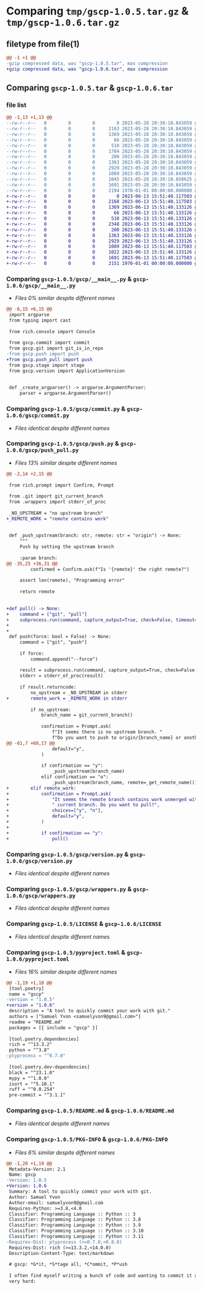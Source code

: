 # Comparing `tmp/gscp-1.0.5.tar.gz` & `tmp/gscp-1.0.6.tar.gz`

## filetype from file(1)

```diff
@@ -1 +1 @@
-gzip compressed data, was "gscp-1.0.5.tar", max compression
+gzip compressed data, was "gscp-1.0.6.tar", max compression
```

## Comparing `gscp-1.0.5.tar` & `gscp-1.0.6.tar`

### file list

```diff
@@ -1,13 +1,13 @@
--rw-r--r--   0        0        0        0 2023-05-28 20:30:10.843059 gscp-1.0.5/gscp/__init__.py
--rw-r--r--   0        0        0     2163 2023-05-28 20:30:10.843059 gscp-1.0.5/gscp/__main__.py
--rw-r--r--   0        0        0     1369 2023-05-28 20:30:10.843059 gscp-1.0.5/gscp/commit.py
--rw-r--r--   0        0        0       66 2023-05-28 20:30:10.843059 gscp-1.0.5/gscp/entry.py
--rw-r--r--   0        0        0      510 2023-05-28 20:30:10.843059 gscp-1.0.5/gscp/git.py
--rw-r--r--   0        0        0     1784 2023-05-28 20:30:10.843059 gscp-1.0.5/gscp/push.py
--rw-r--r--   0        0        0      200 2023-05-28 20:30:10.843059 gscp-1.0.5/gscp/stage.py
--rw-r--r--   0        0        0     1363 2023-05-28 20:30:10.843059 gscp-1.0.5/gscp/version.py
--rw-r--r--   0        0        0     2929 2023-05-28 20:30:10.843059 gscp-1.0.5/gscp/wrappers.py
--rw-r--r--   0        0        0     1089 2023-05-28 20:30:10.843059 gscp-1.0.5/LICENSE
--rw-r--r--   0        0        0     1045 2023-05-28 20:30:10.858625 gscp-1.0.5/pyproject.toml
--rw-r--r--   0        0        0     1691 2023-05-28 20:30:10.843059 gscp-1.0.5/README.md
--rw-r--r--   0        0        0     2194 1970-01-01 00:00:00.000000 gscp-1.0.5/PKG-INFO
+-rw-r--r--   0        0        0        0 2023-06-13 15:51:40.117503 gscp-1.0.6/gscp/__init__.py
+-rw-r--r--   0        0        0     2168 2023-06-13 15:51:40.117503 gscp-1.0.6/gscp/__main__.py
+-rw-r--r--   0        0        0     1369 2023-06-13 15:51:40.133126 gscp-1.0.6/gscp/commit.py
+-rw-r--r--   0        0        0       66 2023-06-13 15:51:40.133126 gscp-1.0.6/gscp/entry.py
+-rw-r--r--   0        0        0      510 2023-06-13 15:51:40.133126 gscp-1.0.6/gscp/git.py
+-rw-r--r--   0        0        0     2348 2023-06-13 15:51:40.133126 gscp-1.0.6/gscp/push_pull.py
+-rw-r--r--   0        0        0      200 2023-06-13 15:51:40.133126 gscp-1.0.6/gscp/stage.py
+-rw-r--r--   0        0        0     1363 2023-06-13 15:51:40.133126 gscp-1.0.6/gscp/version.py
+-rw-r--r--   0        0        0     2929 2023-06-13 15:51:40.133126 gscp-1.0.6/gscp/wrappers.py
+-rw-r--r--   0        0        0     1089 2023-06-13 15:51:40.117503 gscp-1.0.6/LICENSE
+-rw-r--r--   0        0        0     1022 2023-06-13 15:51:40.133126 gscp-1.0.6/pyproject.toml
+-rw-r--r--   0        0        0     1691 2023-06-13 15:51:40.117503 gscp-1.0.6/README.md
+-rw-r--r--   0        0        0     2151 1970-01-01 00:00:00.000000 gscp-1.0.6/PKG-INFO
```

### Comparing `gscp-1.0.5/gscp/__main__.py` & `gscp-1.0.6/gscp/__main__.py`

 * *Files 0% similar despite different names*

```diff
@@ -6,15 +6,15 @@
 import argparse
 from typing import cast
 
 from rich.console import Console
 
 from gscp.commit import commit
 from gscp.git import git_is_in_repo
-from gscp.push import push
+from gscp.push_pull import push
 from gscp.stage import stage
 from gscp.version import ApplicationVersion
 
 
 def _create_argparser() -> argparse.ArgumentParser:
     parser = argparse.ArgumentParser()
```

### Comparing `gscp-1.0.5/gscp/commit.py` & `gscp-1.0.6/gscp/commit.py`

 * *Files identical despite different names*

### Comparing `gscp-1.0.5/gscp/push.py` & `gscp-1.0.6/gscp/push_pull.py`

 * *Files 13% similar despite different names*

```diff
@@ -2,14 +2,15 @@
 
 from rich.prompt import Confirm, Prompt
 
 from .git import git_current_branch
 from .wrappers import stderr_of_proc
 
 _NO_UPSTREAM = "no upstream branch"
+_REMOTE_WORK = "remote contains work"
 
 
 def _push_upstream(branch: str, remote: str = "origin") -> None:
     """
     Push by setting the upstream branch
 
     :param branch:
@@ -35,25 +36,31 @@
         confirmed = Confirm.ask(f"Is '{remote}' the right remote?")
 
     assert len(remote), "Programming error"
 
     return remote
 
 
+def pull() -> None:
+    command = ["git", "pull"]
+    subprocess.run(command, capture_output=True, check=False, timeout=10)
+
+
 def push(force: bool = False) -> None:
     command = ["git", "push"]
 
     if force:
         command.append("--force")
 
     result = subprocess.run(command, capture_output=True, check=False, timeout=10)
     stderr = stderr_of_proc(result)
 
     if result.returncode:
         no_upstream = _NO_UPSTREAM in stderr
+        remote_work = _REMOTE_WORK in stderr
 
         if no_upstream:
             branch_name = git_current_branch()
 
             confirmation = Prompt.ask(
                 f"It seems there is no upstream branch. "
                 f"Do you want to push to origin/{branch_name} or another remote?",
@@ -61,7 +68,17 @@
                 default="y",
             )
 
             if confirmation == "y":
                 _push_upstream(branch_name)
             elif confirmation == "o":
                 _push_upstream(branch_name, remote=_get_remote_name())
+        elif remote_work:
+            confirmation = Prompt.ask(
+                "It seems the remote branch contains work unmerged with the"
+                " current branch. Do you want to pull?",
+                choices=["y", "n"],
+                default="y",
+            )
+
+            if confirmation == "y":
+                pull()
```

### Comparing `gscp-1.0.5/gscp/version.py` & `gscp-1.0.6/gscp/version.py`

 * *Files identical despite different names*

### Comparing `gscp-1.0.5/gscp/wrappers.py` & `gscp-1.0.6/gscp/wrappers.py`

 * *Files identical despite different names*

### Comparing `gscp-1.0.5/LICENSE` & `gscp-1.0.6/LICENSE`

 * *Files identical despite different names*

### Comparing `gscp-1.0.5/pyproject.toml` & `gscp-1.0.6/pyproject.toml`

 * *Files 16% similar despite different names*

```diff
@@ -1,19 +1,18 @@
 [tool.poetry]
 name = "gscp"
-version = "1.0.5"
+version = "1.0.6"
 description = "A tool to quickly commit your work with git."
 authors = ["Samuel Yvon <samuelyvon9@gmail.com>"]
 readme = "README.md"
 packages = [{ include = "gscp" }]
 
 [tool.poetry.dependencies]
 rich = "^13.3.2"
 python = "^3.8"
-ptyprocess = "^0.7.0"
 
 [tool.poetry.dev-dependencies]
 black = "^23.1.0"
 mypy = "^1.0.0"
 isort = "^5.10.1"
 ruff = "^0.0.254"
 pre-commit = "^3.1.1"
```

### Comparing `gscp-1.0.5/README.md` & `gscp-1.0.6/README.md`

 * *Files identical despite different names*

### Comparing `gscp-1.0.5/PKG-INFO` & `gscp-1.0.6/PKG-INFO`

 * *Files 6% similar despite different names*

```diff
@@ -1,20 +1,19 @@
 Metadata-Version: 2.1
 Name: gscp
-Version: 1.0.5
+Version: 1.0.6
 Summary: A tool to quickly commit your work with git.
 Author: Samuel Yvon
 Author-email: samuelyvon9@gmail.com
 Requires-Python: >=3.8,<4.0
 Classifier: Programming Language :: Python :: 3
 Classifier: Programming Language :: Python :: 3.8
 Classifier: Programming Language :: Python :: 3.9
 Classifier: Programming Language :: Python :: 3.10
 Classifier: Programming Language :: Python :: 3.11
-Requires-Dist: ptyprocess (>=0.7.0,<0.8.0)
 Requires-Dist: rich (>=13.3.2,<14.0.0)
 Description-Content-Type: text/markdown
 
 # gscp: *G*it, *S*tage all, *C*ommit, *P*ush
 
 I often find myself writing a bunch of code and wanting to commit it all, in one singular command. It's not
 very hard:
```

